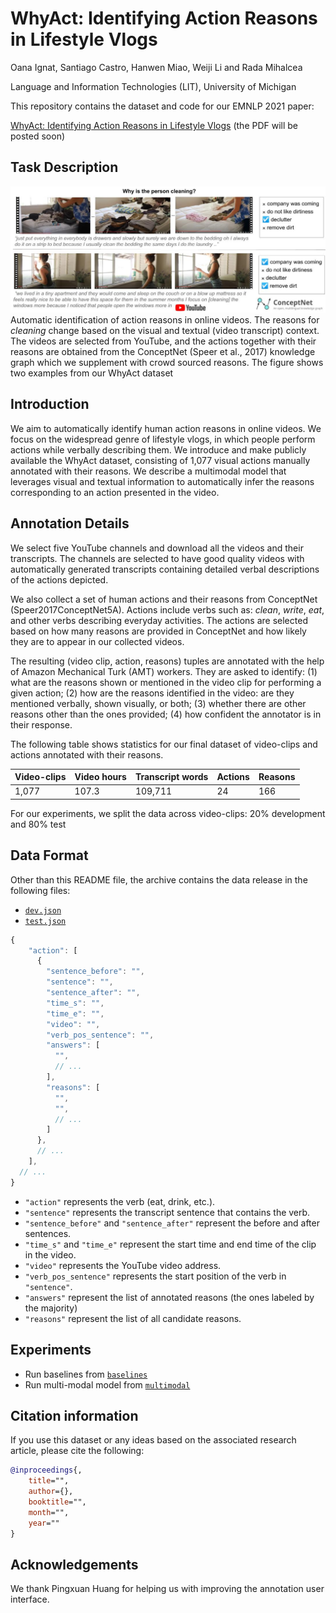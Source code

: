 WhyAct: Identifying Action Reasons in Lifestyle Vlogs
=================================================================================
Oana Ignat, Santiago Castro, Hanwen Miao, Weiji Li and Rada Mihalcea

Language and Information Technologies (LIT), University of Michigan

This repository contains the dataset and code for our EMNLP 2021 paper:

[WhyAct: Identifying Action Reasons in Lifestyle Vlogs](TODO) (the PDF will be posted soon)

## Task Description

![Example instance](images/task_description.jpg)
Automatic  identification of action reasons in online videos. 
The reasons for *cleaning* change based on the visual and textual (video transcript) context. 
The videos are selected from YouTube, and the actions together with their reasons are obtained
from the ConceptNet (Speer et al., 2017) knowledge graph which we supplement with crowd sourced reasons.
The figure shows two examples from our WhyAct dataset

## Introduction

We aim to automatically identify human action reasons in online videos. 
We focus on the widespread genre of lifestyle vlogs, in which people perform actions while verbally describing them. 
We introduce and make publicly available the WhyAct dataset, consisting of 1,077 visual actions manually annotated with 
their reasons. We describe a multimodal model that leverages visual and textual information 
to automatically infer the reasons corresponding to an action presented in the video.

## Annotation Details

We select five YouTube channels and download all the videos and their transcripts. The channels are selected to have good quality videos with automatically generated transcripts containing detailed verbal descriptions of the actions depicted.

We also collect a set of human actions and their reasons from ConceptNet (Speer2017ConceptNet5A). Actions include verbs such as: *clean*, *write*, *eat*, and other verbs describing everyday activities. 
The actions are selected based on how many reasons are provided in ConceptNet and how likely they are to appear in our collected videos.

The resulting (video clip, action, reasons) tuples are annotated with the help of Amazon Mechanical Turk (AMT) workers. They are asked to identify: (1) what are the reasons shown or mentioned in the video clip for performing a given action; (2) how are the reasons  identified in the video: are they mentioned verbally, shown visually, or both; (3) whether there are other reasons other than the ones provided; (4) how confident the annotator is in their response.

The following table shows statistics for our final dataset of video-clips and actions annotated with their reasons.


Video-clips | Video hours | Transcript words | Actions | Reasons |
------------ | ------------- | ------------- | ------------- | -------------
1,077 | 107.3 | 109,711 | 24 | 166 |

For our experiments, we split the data across video-clips: 20% development and 80% test

## Data Format

Other than this README file, the archive contains the data release in the following files:

+ [`dev.json`](data/test.json) 
+ [`test.json`](data/dev.json) 

```js
{
    "action": [
      {
        "sentence_before": "",
        "sentence": "",
        "sentence_after": "",
        "time_s": "",
        "time_e": "",
        "video": "",
        "verb_pos_sentence": "",
        "answers": [
          "",
          // ...
        ],
        "reasons": [
          "",
          "",
          // ...
        ]
      },
      // ...
    ],
  // ...
}

```

+ `"action"` represents the verb (eat, drink, etc.).
+ `"sentence"` represents the transcript sentence that contains the verb.
+ `"sentence_before"` and `"sentence_after"` represent the before and after sentences.
+ `"time_s"` and `"time_e"` represent the start time and end time of the clip in the video.
+ `"video"` represents the YouTube video address.
+ `"verb_pos_sentence"` represents the start position of the verb in `"sentence"`.
+ `"answers"` represent the list of annotated reasons (the ones labeled by the majority)
+ `"reasons"` represent the list of all candidate reasons.

## Experiments
+ Run baselines from [`baselines`](baselines) 
+ Run multi-modal model from [`multimodal`](TODO)

## Citation information
If you use this dataset or any ideas based on the associated research article, please cite the following:

```bibtex
@inproceedings{,
    title="",
    author={},
    booktitle="",
    month="",
    year=""
}
```

## Acknowledgements

We thank Pingxuan Huang for helping us with improving the annotation user interface.
